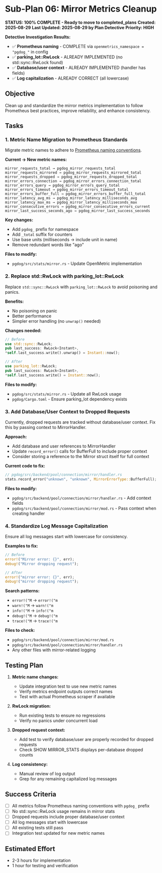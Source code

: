 # Sub-Plan 06: Mirror Metrics Cleanup

**STATUS: 100% COMPLETE - Ready to move to completed_plans**
**Created: 2025-08-29**
**Last Updated: 2025-08-29 by Plan Detective**
**Priority: HIGH**

**Detective Investigation Results:**
- ✅ **Prometheus naming** - COMPLETE via `openmetrics_namespace = "pgdog_"` in config
- ✅ **parking_lot::RwLock** - ALREADY IMPLEMENTED (no std::sync::RwLock found)
- ✅ **Database/user context** - ALREADY IMPLEMENTED (handler has fields)
- ✅ **Log capitalization** - ALREADY CORRECT (all lowercase)

## Objective
Clean up and standardize the mirror metrics implementation to follow Prometheus best practices, improve reliability, and enhance consistency.

## Tasks

### 1. Metric Name Migration to Prometheus Standards
Migrate metric names to adhere to [Prometheus naming conventions](https://prometheus.io/docs/practices/naming/).

**Current → New metric names:**
```
mirror_requests_total → pgdog_mirror_requests_total
mirror_requests_mirrored → pgdog_mirror_requests_mirrored_total  
mirror_requests_dropped → pgdog_mirror_requests_dropped_total
mirror_errors_connection → pgdog_mirror_errors_connection_total
mirror_errors_query → pgdog_mirror_errors_query_total
mirror_errors_timeout → pgdog_mirror_errors_timeout_total
mirror_errors_buffer_full → pgdog_mirror_errors_buffer_full_total
mirror_latency_avg_ms → pgdog_mirror_latency_milliseconds_avg
mirror_latency_max_ms → pgdog_mirror_latency_milliseconds_max
mirror_consecutive_errors → pgdog_mirror_consecutive_errors_current
mirror_last_success_seconds_ago → pgdog_mirror_last_success_seconds
```

**Key changes:**
- Add `pgdog_` prefix for namespace
- Add `_total` suffix for counters
- Use base units (milliseconds → include unit in name)
- Remove redundant words like "ago"

**Files to modify:**
- `pgdog/src/stats/mirror.rs` - Update OpenMetric implementation

### 2. Replace std::RwLock with parking_lot::RwLock
Replace `std::sync::RwLock` with `parking_lot::RwLock` to avoid poisoning and panics.

**Benefits:**
- No poisoning on panic
- Better performance
- Simpler error handling (no `unwrap()` needed)

**Changes needed:**
```rust
// Before
use std::sync::RwLock;
pub last_success: RwLock<Instant>,
*self.last_success.write().unwrap() = Instant::now();

// After  
use parking_lot::RwLock;
pub last_success: RwLock<Instant>,
*self.last_success.write() = Instant::now();
```

**Files to modify:**
- `pgdog/src/stats/mirror.rs` - Update all RwLock usage
- `pgdog/Cargo.toml` - Ensure parking_lot dependency exists

### 3. Add Database/User Context to Dropped Requests
Currently, dropped requests are tracked without database/user context. Fix this by passing context to MirrorHandler.

**Approach:**
- Add database and user references to MirrorHandler
- Update `record_error()` calls for BufferFull to include proper context
- Consider storing a reference to the Mirror struct itself for full context

**Current code to fix:**
```rust
// pgdog/src/backend/pool/connection/mirror/handler.rs
stats.record_error("unknown", "unknown", MirrorErrorType::BufferFull);
```

**Files to modify:**
- `pgdog/src/backend/pool/connection/mirror/handler.rs` - Add context fields
- `pgdog/src/backend/pool/connection/mirror/mod.rs` - Pass context when creating handler

### 4. Standardize Log Message Capitalization
Ensure all log messages start with lowercase for consistency.

**Examples to fix:**
```rust
// Before
error!("Mirror error: {}", err);
debug!("Mirror dropping request");

// After  
error!("mirror error: {}", err);
debug!("mirror dropping request");
```

**Search patterns:**
- `error!("M` → `error!("m`
- `warn!("M` → `warn!("m`
- `info!("M` → `info!("m`
- `debug!("M` → `debug!("m`
- `trace!("M` → `trace!("m`

**Files to check:**
- `pgdog/src/backend/pool/connection/mirror/mod.rs`
- `pgdog/src/backend/pool/connection/mirror/handler.rs`
- Any other files with mirror-related logging

## Testing Plan

1. **Metric name changes:**
   - Update integration test to use new metric names
   - Verify metrics endpoint outputs correct names
   - Test with actual Prometheus scraper if available

2. **RwLock migration:**
   - Run existing tests to ensure no regressions
   - Verify no panics under concurrent load

3. **Dropped request context:**
   - Add test to verify database/user are properly recorded for dropped requests
   - Check SHOW MIRROR_STATS displays per-database dropped counts

4. **Log consistency:**
   - Manual review of log output
   - Grep for any remaining capitalized log messages

## Success Criteria

- [ ] All metrics follow Prometheus naming conventions with `pgdog_` prefix
- [ ] No std::sync::RwLock usage remains in mirror stats
- [ ] Dropped requests include proper database/user context
- [ ] All log messages start with lowercase
- [ ] All existing tests still pass
- [ ] Integration test updated for new metric names

## Estimated Effort
- 2-3 hours for implementation
- 1 hour for testing and verification